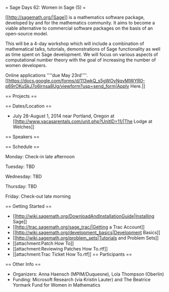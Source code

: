 = Sage Days 62: Women in Sage (5) =

[[http://sagemath.org/|Sage]] is a mathematics software package, developed by and for the mathematics community.  It aims to become a viable alternative to commercial software packages on the basis of an open-source model.

This will be a 4-day workshop which will include a combination of mathematical talks, tutorials, demonstrations of Sage functionality as well as time spent on Sage development. We will focus on various aspects of computational number theory with the goal of increasing the number of women developers.

Online applications ''''due May 23rd''''. [[https://docs.google.com/forms/d/113wkQ_s5gWOyNqvMlWYR0-p69rOKuSkJ7o6irnsa8Ug/viewform?usp=send_form|Apply Here.]]  

== Projects ==


== Dates/Location ==

 * July 28-August 1, 2014 near Portland, Oregon at [[http://www.vacasarentals.com/unit.php?UnitID=11/|The Lodge at Welches]]

== Speakers ==


== Schedule ==

Monday: Check-in late afternoon


Tuesday: TBD 


Wednesday: TBD


Thursday: TBD


Friday: Check-out late morning

== Getting Started ==
 * [[http://wiki.sagemath.org/DownloadAndInstallationGuide|Installing Sage]]
 * [[http://trac.sagemath.org/sage_trac/|Getting a Trac Account]]
 * [[http://wiki.sagemath.org/development_basics|Development Basics]]
 * [[http://wiki.sagemath.org/problem_sets|Tutorials and Problem Sets]]
 * [[attachment:Patch How To]]
 * [[attachment:Reviewing Patches How To.rtf]]
 * [[attachment:Trac Ticket How To.rtf]]
== Participants ==


== Other Info ==

 * Organizers: Anna Haensch (MPIM/Duquesne), Lola Thompson (Oberlin) 
 * Funding: Microsoft Research  (via Kristin Lauter) and The Beatrice Yormark Fund for Women in Mathematics

